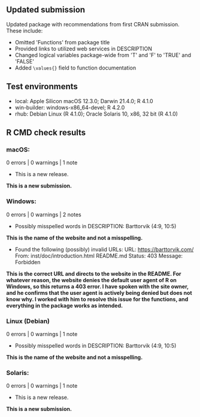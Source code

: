 ## Updated submission

Updated package with recommendations from first CRAN submission. These include:

- Omitted 'Functions' from package title
- Provided links to utilized web services in DESCRIPTION
- Changed logical variables package-wide from 'T' and 'F' to 'TRUE' and 'FALSE'
- Added `\values{}` field to function documentation

## Test environments

* local: Apple Silicon macOS 12.3.0; Darwin 21.4.0; R 4.1.0
* win-builder: windows-x86_64-devel; R 4.2.0
* rhub: Debian Linux (R 4.1.0); Oracle Solaris 10, x86, 32 bit (R 4.1.0)

## R CMD check results

### macOS:

0 errors | 0 warnings | 1 note

- This is a new release.

**This is a new submission.**

### Windows:

0 errors | 0 warnings | 2 notes

- Possibly misspelled words in DESCRIPTION:
  Barttorvik (4:9, 10:5)
  
**This is the name of the website and not a misspelling.**
  
- Found the following (possibly) invalid URLs:
  URL: https://barttorvik.com/
    From: inst/doc/introduction.html
          README.md
    Status: 403
    Message: Forbidden
    
**This is the correct URL and directs to the website in the README. For whatever reason, the website denies the default user agent of R on Windows, so this returns a 403 error. I have spoken with the site owner, and he confirms that the user agent is actively being denied but does not know why. I worked with him to resolve this issue for the functions, and everything in the package works as intended.**

### Linux (Debian)

0 errors | 0 warnings | 1 note

- Possibly misspelled words in DESCRIPTION:
  Barttorvik (4:9, 10:5)
  
**This is the name of the website and not a misspelling.**

### Solaris:

0 errors | 0 warnings | 1 note

- This is a new release.

**This is a new submission.**
